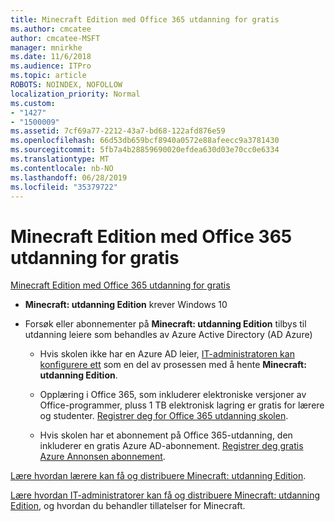 ```yaml
---
title: Minecraft Edition med Office 365 utdanning for gratis
ms.author: cmcatee
author: cmcatee-MSFT
manager: mnirkhe
ms.date: 11/6/2018
ms.audience: ITPro
ms.topic: article
ROBOTS: NOINDEX, NOFOLLOW
localization_priority: Normal
ms.custom:
- "1427"
- "1500009"
ms.assetid: 7cf69a77-2212-43a7-bd68-122afd876e59
ms.openlocfilehash: 66d53db659bcf8940a0572e88afeecc9a3781430
ms.sourcegitcommit: 5fb7a4b28859690020efdea630d03e70cc0e6334
ms.translationtype: MT
ms.contentlocale: nb-NO
ms.lasthandoff: 06/28/2019
ms.locfileid: "35379722"
---
```

# <a name="minecraft-edition-with-office-365-education-for-free"></a>Minecraft Edition med Office 365 utdanning for gratis

[Minecraft Edition med Office 365 utdanning for gratis](https://docs.microsoft.com/education/windows/get-minecraft-for-education)
  
- **Minecraft: utdanning Edition** krever Windows 10

- Forsøk eller abonnementer på **Minecraft: utdanning Edition** tilbys til utdanning leiere som behandles av Azure Active Directory (AD Azure)

  - Hvis skolen ikke har en Azure AD leier, [IT-administratoren kan konfigurere ett](https://docs.microsoft.com/education/windows/school-get-minecraft) som en del av prosessen med å hente **Minecraft: utdanning Edition**.

  - Opplæring i Office 365, som inkluderer elektroniske versjoner av Office-programmer, pluss 1 TB elektronisk lagring er gratis for lærere og studenter. [Registrer deg for Office 365 utdanning skolen](https://products.office.com/academic/office-365-education-plan).

  - Hvis skolen har et abonnement på Office 365-utdanning, den inkluderer en gratis Azure AD-abonnement. [Registrer deg gratis Azure Annonsen abonnement](https://msdn.microsoft.com/library/windows/hardware/mt703369%28v=vs.85%29.aspx).

[Lære hvordan lærere kan få og distribuere Minecraft: utdanning Edition](https://docs.microsoft.com/education/windows/teacher-get-minecraft).
  
[Lære hvordan IT-administratorer kan få og distribuere Minecraft: utdanning Edition](https://docs.microsoft.com/education/windows/school-get-minecraft), og hvordan du behandler tillatelser for Minecraft.
  